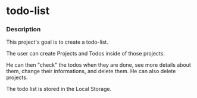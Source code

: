 # todo-list

### Description

This project's goal is to create a todo-list.

The user can create Projects and Todos inside of those projects. 

He can then "check" the todos when they are done, see more details about them, change their informations, and delete them.
He can also delete projects.

The todo list is stored in the Local Storage.
